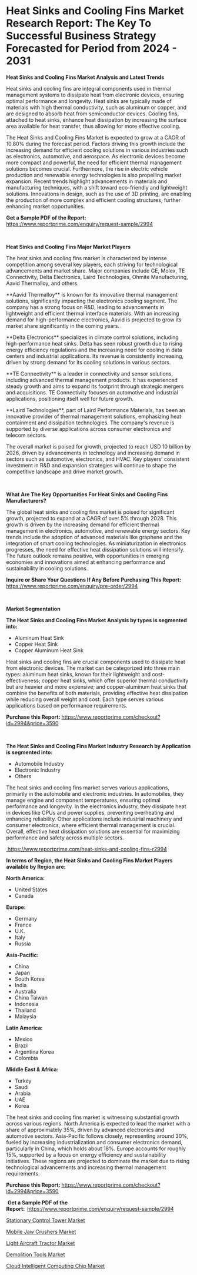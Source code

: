 <p><h1>Heat Sinks and Cooling Fins Market Research Report: The Key To Successful Business Strategy Forecasted for Period from 2024 - 2031</h1></p><p><strong>Heat Sinks and Cooling Fins Market Analysis and Latest Trends</strong></p>
<p><p>Heat sinks and cooling fins are integral components used in thermal management systems to dissipate heat from electronic devices, ensuring optimal performance and longevity. Heat sinks are typically made of materials with high thermal conductivity, such as aluminum or copper, and are designed to absorb heat from semiconductor devices. Cooling fins, attached to heat sinks, enhance heat dissipation by increasing the surface area available for heat transfer, thus allowing for more effective cooling.</p><p>The Heat Sinks and Cooling Fins Market is expected to grow at a CAGR of 10.80% during the forecast period. Factors driving this growth include the increasing demand for efficient cooling solutions in various industries such as electronics, automotive, and aerospace. As electronic devices become more compact and powerful, the need for efficient thermal management solutions becomes crucial. Furthermore, the rise in electric vehicle production and renewable energy technologies is also propelling market expansion. Recent trends highlight advancements in materials and manufacturing techniques, with a shift toward eco-friendly and lightweight solutions. Innovations in design, such as the use of 3D printing, are enabling the production of more complex and efficient cooling structures, further enhancing market opportunities.</p></p>
<p><strong>Get a Sample PDF of the Report:&nbsp;</strong> <a href="https://www.reportprime.com/enquiry/request-sample/2994">https://www.reportprime.com/enquiry/request-sample/2994</a></p>
<p>&nbsp;</p>
<p><strong>Heat Sinks and Cooling Fins Major Market Players</strong></p>
<p><p>The heat sinks and cooling fins market is characterized by intense competition among several key players, each striving for technological advancements and market share. Major companies include GE, Molex, TE Connectivity, Delta Electronics, Laird Technologies, Ohmite Manufacturing, Aavid Thermalloy, and others.</p><p>**Aavid Thermalloy** is known for its innovative thermal management solutions, significantly impacting the electronics cooling segment. The company has a strong focus on R&D, leading to advancements in lightweight and efficient thermal interface materials. With an increasing demand for high-performance electronics, Aavid is projected to grow its market share significantly in the coming years.</p><p>**Delta Electronics** specializes in climate control solutions, including high-performance heat sinks. Delta has seen robust growth due to rising energy efficiency regulations and the increasing need for cooling in data centers and industrial applications. Its revenue is consistently increasing, driven by strong demand for its cooling solutions in various sectors.</p><p>**TE Connectivity** is a leader in connectivity and sensor solutions, including advanced thermal management products. It has experienced steady growth and aims to expand its footprint through strategic mergers and acquisitions. TE Connectivity focuses on automotive and industrial applications, positioning itself well for future growth.</p><p>**Laird Technologies**, part of Laird Performance Materials, has been an innovative provider of thermal management solutions, emphasizing heat containment and dissipation technologies. The company's revenue is supported by diverse applications across consumer electronics and telecom sectors.</p><p>The overall market is poised for growth, projected to reach USD 10 billion by 2026, driven by advancements in technology and increasing demand in sectors such as automotive, electronics, and HVAC. Key players’ consistent investment in R&D and expansion strategies will continue to shape the competitive landscape and drive market growth.</p></p>
<p>&nbsp;</p>
<p><strong>What Are The Key Opportunities For Heat Sinks and Cooling Fins Manufacturers?</strong></p>
<p><p>The global heat sinks and cooling fins market is poised for significant growth, projected to expand at a CAGR of over 5% through 2028. This growth is driven by the increasing demand for efficient thermal management in electronics, automotive, and renewable energy sectors. Key trends include the adoption of advanced materials like graphene and the integration of smart cooling technologies. As miniaturization in electronics progresses, the need for effective heat dissipation solutions will intensify. The future outlook remains positive, with opportunities in emerging economies and innovations aimed at enhancing performance and sustainability in cooling solutions.</p></p>
<p><strong>Inquire or Share Your Questions If Any Before Purchasing This Report:</strong> <a href="https://www.reportprime.com/enquiry/pre-order/2994">https://www.reportprime.com/enquiry/pre-order/2994</a></p>
<p>&nbsp;</p>
<p><strong>Market Segmentation</strong></p>
<p><strong>The Heat Sinks and Cooling Fins Market Analysis by types is segmented into:</strong></p>
<p><ul><li>Aluminum Heat Sink</li><li>Copper Heat Sink</li><li>Copper Aluminum Heat Sink</li></ul></p>
<p><p>Heat sinks and cooling fins are crucial components used to dissipate heat from electronic devices. The market can be categorized into three main types: aluminum heat sinks, known for their lightweight and cost-effectiveness; copper heat sinks, which offer superior thermal conductivity but are heavier and more expensive; and copper-aluminum heat sinks that combine the benefits of both materials, providing effective heat dissipation while reducing overall weight and cost. Each type serves various applications based on performance requirements.</p></p>
<p><strong>Purchase this Report:&nbsp;</strong><a href="https://www.reportprime.com/checkout?id=2994&price=3590">https://www.reportprime.com/checkout?id=2994&price=3590</a></p>
<p>&nbsp;</p>
<p><strong>The Heat Sinks and Cooling Fins Market Industry Research by Application is segmented into:</strong></p>
<p><ul><li>Automobile Industry</li><li>Electronic Industry</li><li>Others</li></ul></p>
<p><p>The heat sinks and cooling fins market serves various applications, primarily in the automobile and electronic industries. In automobiles, they manage engine and component temperatures, ensuring optimal performance and longevity. In the electronics industry, they dissipate heat in devices like CPUs and power supplies, preventing overheating and enhancing reliability. Other applications include industrial machinery and consumer electronics, where efficient thermal management is crucial. Overall, effective heat dissipation solutions are essential for maximizing performance and safety across multiple sectors.</p></p>
<p><a href="https://www.reportprime.com/heat-sinks-and-cooling-fins-r2994">&nbsp;https://www.reportprime.com/heat-sinks-and-cooling-fins-r2994</a></p>
<p><strong>In terms of Region, the Heat Sinks and Cooling Fins Market Players available by Region are:</strong></p>
<p>
    <p> <strong> North America: </strong>
        <ul>
            <li>United States</li>
            <li>Canada</li>
        </ul>
        </p> 
    <p> <strong> Europe: </strong>
        <ul>
            <li>Germany</li>
            <li>France</li>
            <li>U.K.</li>
            <li>Italy</li>
            <li>Russia</li>
        </ul>
        </p> 
    <p> <strong> Asia-Pacific: </strong>
        <ul>
            <li>China</li>
            <li>Japan</li>
            <li>South Korea</li>
            <li>India</li>
            <li>Australia</li>
            <li>China Taiwan</li>
            <li>Indonesia</li>
            <li>Thailand</li>
            <li>Malaysia</li>
        </ul>
        </p> 
    <p> <strong> Latin America: </strong>
        <ul>
            <li>Mexico</li>
            <li>Brazil</li>
            <li>Argentina Korea</li>
            <li>Colombia</li>
        </ul>
        </p> 
    <p> <strong> Middle East & Africa: </strong>
        <ul>
            <li>Turkey</li>
            <li>Saudi</li>
            <li>Arabia</li>
            <li>UAE</li>
            <li>Korea</li>
        </ul>
    </p>
    </p>
<p><p>The heat sinks and cooling fins market is witnessing substantial growth across various regions. North America is expected to lead the market with a share of approximately 35%, driven by advanced electronics and automotive sectors. Asia-Pacific follows closely, representing around 30%, fueled by increasing industrialization and consumer electronics demand, particularly in China, which holds about 18%. Europe accounts for roughly 15%, supported by a focus on energy efficiency and sustainability initiatives. These regions are projected to dominate the market due to rising technological advancements and increasing thermal management requirements.</p></p>
<p><strong>Purchase this Report: </strong><a href="https://www.reportprime.com/checkout?id=2994&price=3590">https://www.reportprime.com/checkout?id=2994&price=3590</a></p>
<p>&nbsp;<strong>Get a Sample PDF of the Report:&nbsp;&nbsp;</strong><a href="https://www.reportprime.com/enquiry/request-sample/2994">https://www.reportprime.com/enquiry/request-sample/2994</a></p>
<p><strong></strong></p>
<p><p><a href="https://issuu.com/reportprime-2/docs/stationary-control-tower-market-siz_f84ddefc5c5089">Stationary Control Tower Market</a></p><p><a href="https://www.linkedin.com/pulse/global-mobile-jaw-crushers-market-trends-insights-growth-opportunities-sgs2e?trackingId=GzoeQdqlSqWnOi9FO49Y7A%3D%3D">Mobile Jaw Crushers Market</a></p><p><a href="https://issuu.com/reportprime-2/docs/light-aircraft-tractor-market-size-_575fcbe51649da">Light Aircraft Tractor Market</a></p><p><a href="https://www.linkedin.com/pulse/driving-market-forces-demolition-tools-trends-future-forecasts-uk9ge?trackingId=Mj%2BNRVdcRvS5BZdebYTsjQ%3D%3D">Demolition Tools Market</a></p><p><a href="https://github.com/mauripalmi/Market-Research-Report-List-5/blob/main/cloud-intelligent-computing-chip-market.md">Cloud Intelligent Computing Chip Market</a></p></p>